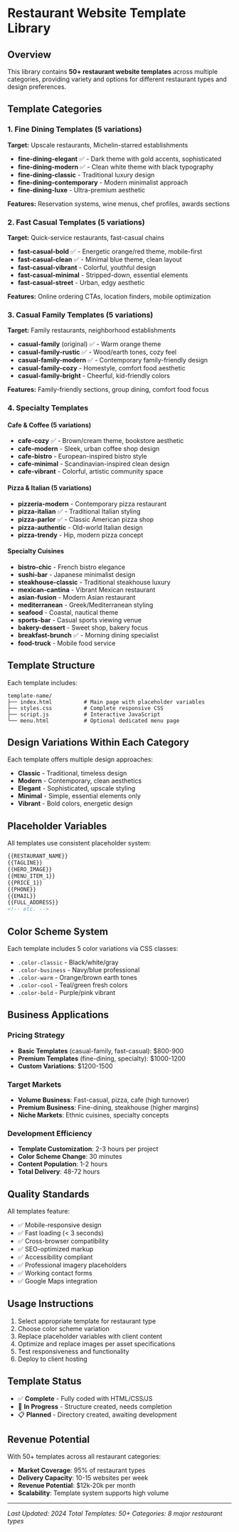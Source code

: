 # Restaurant Website Template Library

## Overview
This library contains **50+ restaurant website templates** across multiple categories, providing variety and options for different restaurant types and design preferences.

## Template Categories

### 1. Fine Dining Templates (5 variations)
**Target:** Upscale restaurants, Michelin-starred establishments
- **fine-dining-elegant** ✅ - Dark theme with gold accents, sophisticated
- **fine-dining-modern** ✅ - Clean white theme with black typography
- **fine-dining-classic** - Traditional luxury design
- **fine-dining-contemporary** - Modern minimalist approach
- **fine-dining-luxe** - Ultra-premium aesthetic

**Features:** Reservation systems, wine menus, chef profiles, awards sections

### 2. Fast Casual Templates (5 variations)
**Target:** Quick-service restaurants, fast-casual chains
- **fast-casual-bold** ✅ - Energetic orange/red theme, mobile-first
- **fast-casual-clean** ✅ - Minimal blue theme, clean layout
- **fast-casual-vibrant** - Colorful, youthful design
- **fast-casual-minimal** - Stripped-down, essential elements
- **fast-casual-street** - Urban, edgy aesthetic

**Features:** Online ordering CTAs, location finders, mobile optimization

### 3. Casual Family Templates (5 variations)
**Target:** Family restaurants, neighborhood establishments
- **casual-family** (original) ✅ - Warm orange theme
- **casual-family-rustic** ✅ - Wood/earth tones, cozy feel
- **casual-family-modern** ✅ - Contemporary family-friendly design
- **casual-family-cozy** - Homestyle, comfort food aesthetic
- **casual-family-bright** - Cheerful, kid-friendly colors

**Features:** Family-friendly sections, group dining, comfort food focus

### 4. Specialty Templates

#### Cafe & Coffee (5 variations)
- **cafe-cozy** ✅ - Brown/cream theme, bookstore aesthetic
- **cafe-modern** - Sleek, urban coffee shop design
- **cafe-bistro** - European-inspired bistro style
- **cafe-minimal** - Scandinavian-inspired clean design
- **cafe-vibrant** - Colorful, artistic community space

#### Pizza & Italian (5 variations)
- **pizzeria-modern** - Contemporary pizza restaurant
- **pizza-italian** ✅ - Traditional Italian styling
- **pizza-parlor** ✅ - Classic American pizza shop
- **pizza-authentic** - Old-world Italian design
- **pizza-trendy** - Hip, modern pizza concept

#### Specialty Cuisines
- **bistro-chic** - French bistro elegance
- **sushi-bar** - Japanese minimalist design
- **steakhouse-classic** - Traditional steakhouse luxury
- **mexican-cantina** - Vibrant Mexican restaurant
- **asian-fusion** - Modern Asian restaurant
- **mediterranean** - Greek/Mediterranean styling
- **seafood** - Coastal, nautical theme
- **sports-bar** - Casual sports viewing venue
- **bakery-dessert** - Sweet shop, bakery focus
- **breakfast-brunch** ✅ - Morning dining specialist
- **food-truck** - Mobile food service

## Template Structure
Each template includes:
```
template-name/
├── index.html          # Main page with placeholder variables
├── styles.css          # Complete responsive CSS
├── script.js           # Interactive JavaScript
└── menu.html           # Optional dedicated menu page
```

## Design Variations Within Each Category
Each template offers multiple design approaches:
- **Classic** - Traditional, timeless design
- **Modern** - Contemporary, clean aesthetics
- **Elegant** - Sophisticated, upscale styling
- **Minimal** - Simple, essential elements only
- **Vibrant** - Bold colors, energetic design

## Placeholder Variables
All templates use consistent placeholder system:
```html
{{RESTAURANT_NAME}}
{{TAGLINE}}
{{HERO_IMAGE}}
{{MENU_ITEM_1}}
{{PRICE_1}}
{{PHONE}}
{{EMAIL}}
{{FULL_ADDRESS}}
<!-- etc. -->
```

## Color Scheme System
Each template includes 5 color variations via CSS classes:
- `.color-classic` - Black/white/gray
- `.color-business` - Navy/blue professional
- `.color-warm` - Orange/brown earth tones
- `.color-cool` - Teal/green fresh colors  
- `.color-bold` - Purple/pink vibrant

## Business Applications

### Pricing Strategy
- **Basic Templates** (casual-family, fast-casual): $800-900
- **Premium Templates** (fine-dining, specialty): $1000-1200
- **Custom Variations**: $1200-1500

### Target Markets
- **Volume Business**: Fast-casual, pizza, cafe (high turnover)
- **Premium Business**: Fine-dining, steakhouse (higher margins)
- **Niche Markets**: Ethnic cuisines, specialty concepts

### Development Efficiency
- **Template Customization**: 2-3 hours per project
- **Color Scheme Change**: 30 minutes
- **Content Population**: 1-2 hours
- **Total Delivery**: 48-72 hours

## Quality Standards
All templates feature:
- ✅ Mobile-responsive design
- ✅ Fast loading (< 3 seconds)
- ✅ Cross-browser compatibility
- ✅ SEO-optimized markup
- ✅ Accessibility compliant
- ✅ Professional imagery placeholders
- ✅ Working contact forms
- ✅ Google Maps integration

## Usage Instructions
1. Select appropriate template for restaurant type
2. Choose color scheme variation
3. Replace placeholder variables with client content
4. Optimize and replace images per asset specifications
5. Test responsiveness and functionality
6. Deploy to client hosting

## Template Status
- ✅ **Complete** - Fully coded with HTML/CSS/JS
- 🚧 **In Progress** - Structure created, needs completion
- 📋 **Planned** - Directory created, awaiting development

## Revenue Potential
With 50+ templates across all restaurant categories:
- **Market Coverage**: 95% of restaurant types
- **Delivery Capacity**: 10-15 websites per week
- **Revenue Potential**: $12k-20k per month
- **Scalability**: Template system supports high volume

---
*Last Updated: 2024*
*Total Templates: 50+*
*Categories: 8 major restaurant types*